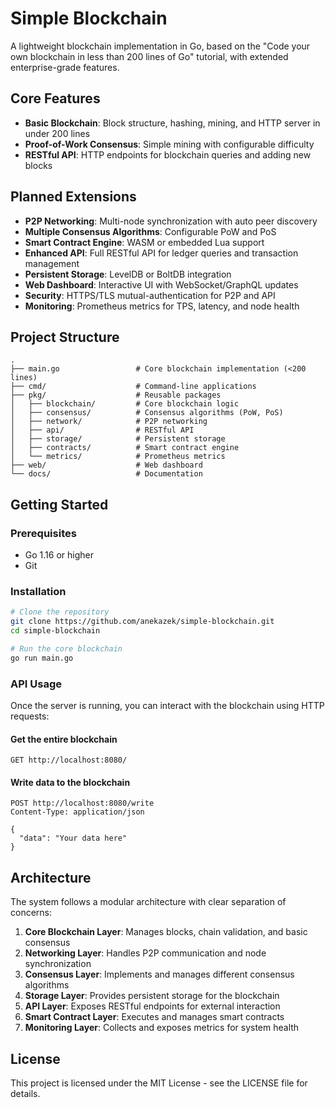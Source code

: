 # Simple Blockchain

A lightweight blockchain implementation in Go, based on the "Code your own blockchain in less than 200 lines of Go" tutorial, with extended enterprise-grade features.

## Core Features

- **Basic Blockchain**: Block structure, hashing, mining, and HTTP server in under 200 lines
- **Proof-of-Work Consensus**: Simple mining with configurable difficulty
- **RESTful API**: HTTP endpoints for blockchain queries and adding new blocks

## Planned Extensions

- **P2P Networking**: Multi-node synchronization with auto peer discovery
- **Multiple Consensus Algorithms**: Configurable PoW and PoS
- **Smart Contract Engine**: WASM or embedded Lua support
- **Enhanced API**: Full RESTful API for ledger queries and transaction management
- **Persistent Storage**: LevelDB or BoltDB integration
- **Web Dashboard**: Interactive UI with WebSocket/GraphQL updates
- **Security**: HTTPS/TLS mutual-authentication for P2P and API
- **Monitoring**: Prometheus metrics for TPS, latency, and node health

## Project Structure

```
.
├── main.go                 # Core blockchain implementation (<200 lines)
├── cmd/                    # Command-line applications
├── pkg/                    # Reusable packages
│   ├── blockchain/         # Core blockchain logic
│   ├── consensus/          # Consensus algorithms (PoW, PoS)
│   ├── network/            # P2P networking
│   ├── api/                # RESTful API
│   ├── storage/            # Persistent storage
│   ├── contracts/          # Smart contract engine
│   └── metrics/            # Prometheus metrics
├── web/                    # Web dashboard
└── docs/                   # Documentation
```

## Getting Started

### Prerequisites

- Go 1.16 or higher
- Git

### Installation

```bash
# Clone the repository
git clone https://github.com/anekazek/simple-blockchain.git
cd simple-blockchain

# Run the core blockchain
go run main.go
```

### API Usage

Once the server is running, you can interact with the blockchain using HTTP requests:

#### Get the entire blockchain
```
GET http://localhost:8080/
```

#### Write data to the blockchain
```
POST http://localhost:8080/write
Content-Type: application/json

{
  "data": "Your data here"
}
```

## Architecture

The system follows a modular architecture with clear separation of concerns:

1. **Core Blockchain Layer**: Manages blocks, chain validation, and basic consensus
2. **Networking Layer**: Handles P2P communication and node synchronization
3. **Consensus Layer**: Implements and manages different consensus algorithms
4. **Storage Layer**: Provides persistent storage for the blockchain
5. **API Layer**: Exposes RESTful endpoints for external interaction
6. **Smart Contract Layer**: Executes and manages smart contracts
7. **Monitoring Layer**: Collects and exposes metrics for system health

## License

This project is licensed under the MIT License - see the LICENSE file for details.